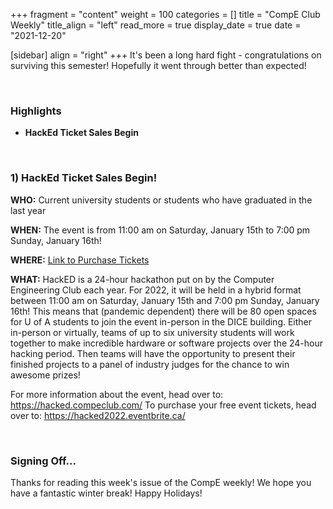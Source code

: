 +++
fragment = "content"
weight = 100
categories = []
title = "CompE Club Weekly"
title_align = "left"
read_more = true
display_date = true
date = "2021-12-20"

[sidebar]
align = "right"
+++
It's been a long hard fight - congratulations on surviving this semester! Hopefully it went through better than expected!

<br/>

### Highlights

* **HackEd Ticket Sales Begin**

<br/>

### 1)  HackEd Ticket Sales Begin!

**WHO:** Current university students or students who have graduated in the last year

**WHEN:** The event is from 11:00 am on Saturday, January 15th to 7:00 pm Sunday, January 16th!

**WHERE:** [Link to Purchase Tickets](https://hacked2022.eventbrite.ca/)

**WHAT:** HackED is a 24-hour hackathon put on by the Computer Engineering Club each year. For 2022, it will be held in a hybrid format between 11:00 am on Saturday, January 15th and 7:00 pm Sunday, January 16th! This means that (pandemic dependent) there will be 80 open spaces for U of A students to join the event in-person in the DICE building. Either in-person or virtually, teams of up to six university students will work together to make incredible hardware or software projects over the 24-hour hacking period. Then teams will have the opportunity to present their finished projects to a panel of industry judges for the chance to win awesome prizes!

For more information about the event, head over to: https://hacked.compeclub.com/
To purchase your free event tickets, head over to: https://hacked2022.eventbrite.ca/



<br/>


### Signing Off...

Thanks for reading this week's issue of the CompE weekly! We hope you have a fantastic winter break! Happy Holidays!
